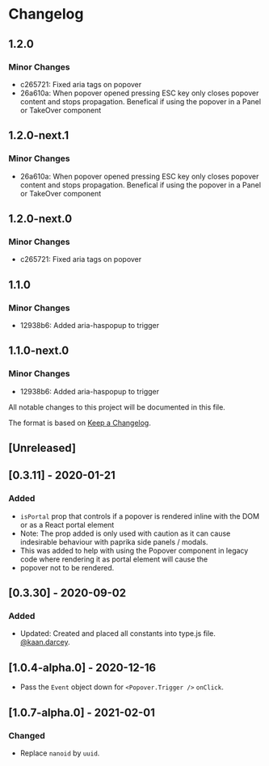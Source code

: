 # Changelog

## 1.2.0

### Minor Changes

- c265721: Fixed aria tags on popover
- 26a610a: When popover opened pressing ESC key only closes popover content and stops propagation. Benefical if using the popover in a Panel or TakeOver component

## 1.2.0-next.1

### Minor Changes

- 26a610a: When popover opened pressing ESC key only closes popover content and stops propagation. Benefical if using the popover in a Panel or TakeOver component

## 1.2.0-next.0

### Minor Changes

- c265721: Fixed aria tags on popover

## 1.1.0

### Minor Changes

- 12938b6: Added aria-haspopup to trigger

## 1.1.0-next.0

### Minor Changes

- 12938b6: Added aria-haspopup to trigger

All notable changes to this project will be documented in this file.

The format is based on [Keep a Changelog](https://keepachangelog.com/en/1.0.0/).

## [Unreleased]

## [0.3.11] - 2020-01-21

### Added

- `isPortal` prop that controls if a popover is rendered inline with the DOM or as a React portal element
- Note: The prop added is only used with caution as it can cause indesirable behaviour with paprika side panels / modals.
- This was added to help with using the Popover component in legacy code where rendering it as portal element will cause the
- popover not to be rendered.

## [0.3.30] - 2020-09-02

### Added

- Updated: Created and placed all constants into type.js file. [@kaan.darcey](https://github.com/KDarcey).

## [1.0.4-alpha.0] - 2020-12-16

- Pass the `Event` object down for `<Popover.Trigger />` `onClick`.

## [1.0.7-alpha.0] - 2021-02-01

### Changed

- Replace `nanoid` by `uuid`.
